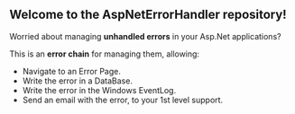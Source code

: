 ## Welcome to the AspNetErrorHandler repository!

Worried about managing **unhandled errors** in your Asp.Net applications?

This is an **error chain** for managing them, allowing:
- Navigate to an Error Page.
- Write the error in a DataBase.
- Write the error in the Windows EventLog.
- Send an email with the error, to your 1st level support. 
